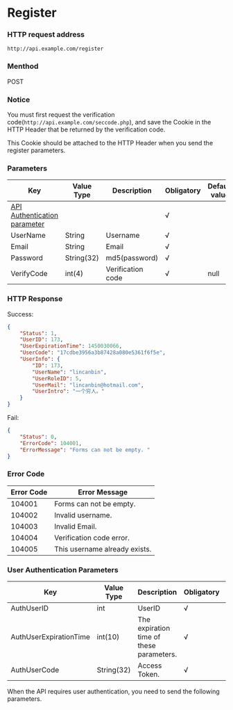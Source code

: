 # Register

###  HTTP request address
`http://api.example.com/register`


### Menthod
POST


### Notice
You must first request the verification code(`http://api.example.com/seccode.php`), and save the Cookie in the HTTP Header that be returned by the verification code. 

This Cookie should be attached to the HTTP Header when you send the register parameters.


### Parameters
Key|Value Type|Description|Obligatory|Default value
---|---|---|---|---
[API Authentication parameter](authentication.md#parameters)|||√|
UserName|String|Username|√|
Email|String|Email|√|
Password|String(32)|md5(password)|√|
VerifyCode|int(4)|Verification code|√|null


### HTTP Response
Success:
```json
{
    "Status": 1,
    "UserID": 173,
    "UserExpirationTime": 1450030066,
    "UserCode": "17cdbe3956a3b87428a080e5361f6f5e",
    "UserInfo": {
        "ID": 173,
        "UserName": "lincanbin",
        "UserRoleID": 5,
        "UserMail": "lincanbin@hotmail.com",
        "UserIntro": "一个穷人。"
    }
}
```

Fail:
```json
{
	"Status": 0,
	"ErrorCode": 104001,
	"ErrorMessage": "Forms can not be empty. "
}
```

### Error Code
Error Code|Error Message
---|---
104001|Forms can not be empty. 
104002|Invalid username.
104003|Invalid Email.
104004|Verification code error.
104005|This username already exists. 


###  User Authentication Parameters
Key|Value Type|Description|Obligatory|Example
---|---|---|---|---
AuthUserID|int|UserID|√|173
AuthUserExpirationTime|int(10)|The expiration time of these parameters. |√|1450030066
AuthUserCode|String(32)|Access Token.|√|17cdbe3956a3b87428a080e5361f6f5e

When the API requires user authentication, you need to send the following parameters.
